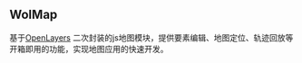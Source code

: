 ## WolMap

基于[OpenLayers](https://openlayers.org/) 二次封装的js地图模块，提供要素编辑、地图定位、轨迹回放等开箱即用的功能，实现地图应用的快速开发。
